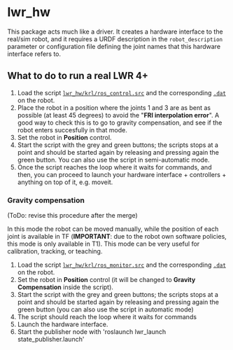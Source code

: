 # lwr_hw

This package acts much like a driver. It creates a hardware interface to the real/sim robot, and it requires a URDF description in the `robot_description` parameter or configuration file defining the joint names that this hardware interface refers to.

## What to do to run a real LWR 4+

1. Load the script [`lwr_hw/krl/ros_control.src`](https://github.com/CentroEPiaggio/kuka-lwr/blob/master/lwr_hw/krl/ros_control.src) and the corresponding [`.dat`](https://github.com/CentroEPiaggio/kuka-lwr/blob/master/lwr_hw/krl/ros_control.src) on the robot.  
2. Place the robot in a position where the joints 1 and 3 are as bent as possible (at least 45 degrees) to avoid the "__FRI interpolation error__". A good way to check this is to go to gravity compensation, and see if the robot enters succesfully in that mode. 
3. Set the robot in __Position__ control.
4. Start the script with the grey and green buttons; the scripts stops at a point and should be started again by releasing and pressing again the green button. You can also use the script in semi-automatic mode.  
5. Once the script reaches the loop where it waits for commands, and then, you can proceed to launch your hardware interface + controllers + anything on top of it, e.g. moveit.

### Gravity compensation
(ToDo: revise this procedure after the merge)

In this mode the robot can be moved manually, while the position of each joint is available in TF (__IMPORTANT__: due to the robot own software policies, this mode is only available in T1). This mode can be very useful for calibration, tracking, or teaching.  
1. Load the script [`lwr_hw/krl/ros_monitor.src`](https://github.com/CentroEPiaggio/kuka-lwr/blob/master/lwr_hw/krl/ros_monitor.src) and the corresponding [`.dat`](https://github.com/CentroEPiaggio/kuka-lwr/blob/master/lwr_hw/krl/ros_monitor.dat) on the robot.
2. Set the robot in __Position__ control (it will be changed to __Gravity Compensation__ inside the script).
3. Start the script with the grey and green buttons; the scripts stops at a point and should be started again by releasing and pressing again the green button (you can also use the script in automatic mode)  
4. The script should reach the loop where it waits for commands
5. Launch the hardware interface.
6. Start the publisher node with 'roslaunch lwr_launch state_publisher.launch'
